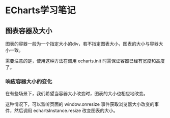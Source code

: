 # ECharts学习笔记
## 图表容器及大小
图表的容器一般为一个指定大小的div，若不指定图表大小，图表的大小与容器大小一致。

需要注意的是，使用这种方法在调用 echarts.init 时需保证容器已经有宽度和高度了。
### 响应容器大小的变化
在有些场景下，我们希望当容器大小改变时，图表的大小也相应地改变。

这种情况下，可以监听页面的 window.onresize 事件获取浏览器大小改变的事件，然后调用 echartsInstance.resize 改变图表的大小。

<style>
```js
<script type="text/javascript">
  var myChart = echarts.init(document.getElementById('main'));
  window.onresize = function() {
    myChart.resize();
  };
</script>
```